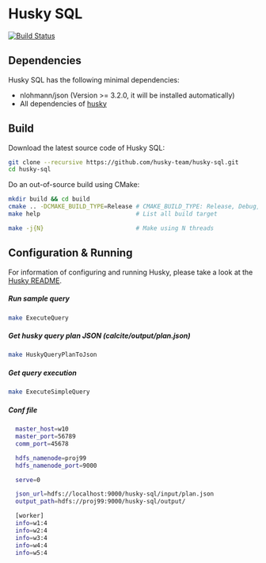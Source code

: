 Husky SQL
=========

[![Build Status](https://travis-ci.org/TatianaJin/husky-sql.svg?branch=master)](https://travis-ci.org/TatianaJin/husky-sql)

Dependencies
-------------
Husky SQL has the following minimal dependencies:

* nlohmann/json (Version >= 3.2.0, it will be installed automatically)
* All dependencies of [husky](https://github.com/husky-team/husky)

Build
-------------
Download the latest source code of Husky SQL:

```bash
git clone --recursive https://github.com/husky-team/husky-sql.git
cd husky-sql
```

Do an out-of-source build using CMake:

```bash
mkdir build && cd build
cmake .. -DCMAKE_BUILD_TYPE=Release # CMAKE_BUILD_TYPE: Release, Debug, RelWithDebInfo
make help                           # List all build target

make -j{N}                          # Make using N threads
```

Configuration & Running
-------------
For information of configuring and running Husky, please take a look at the [Husky README](https://github.com/husky-team/husky/blob/master/README.md).

##### Run sample query
```bash
make ExecuteQuery
```
##### Get husky query plan JSON (calcite/output/plan.json)
```bash
make HuskyQueryPlanToJson
```
##### Get query execution 
```bash
make ExecuteSimpleQuery
```
##### Conf file
```bash
  master_host=w10
  master_port=56789
  comm_port=45678

  hdfs_namenode=proj99
  hdfs_namenode_port=9000

  serve=0

  json_url=hdfs://localhost:9000/husky-sql/input/plan.json
  output_path=hdfs://proj99:9000/husky-sql/output/

  [worker]
  info=w1:4
  info=w2:4
  info=w3:4
  info=w4:4
  info=w5:4
```

